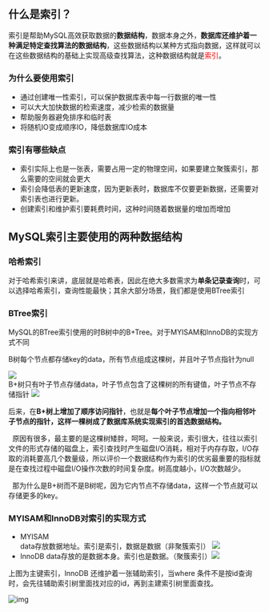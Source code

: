 ## 什么是索引？ 

索引是帮助MySQL高效获取数据的**数据结构**，数据本身之外，**数据库还维护着一种满足特定查找算法的数据结构**，这些数据结构以某种方式指向数据，这样就可以在这些数据结构的基础上实现高级查找算法，这种数据结构就是<font color='red'>索引</font>。

### 为什么要使用索引

- 通过创建唯一性索引，可以保护数据库表中每一行数据的唯一性
- 可以大大加快数据的检索速度，减少检索的数据量
- 帮助服务器避免排序和临时表
- 将随机IO变成顺序IO，降低数据库IO成本

### 索引有哪些缺点

- 索引实际上也是一张表，需要占用一定的物理空间，如果要建立聚簇索引，那么需要的空间就会更大
- 索引会降低表的更新速度，因为更新表时，数据库不仅要更新数据，还需要对索引表也进行更新。
- 创建索引和维护索引要耗费时间，这种时间随着数据量的增加而增加

## MySQL索引主要使用的两种数据结构

### 哈希索引

对于哈希索引来讲，底层就是哈希表，因此在绝大多数需求为**单条记录查询**时，可以选择哈希索引，查询性能最快；其余大部分场景，我们都是使用BTree索引

### BTree索引

MySQL的BTree索引使用的时B树中的B+Tree。对于MYISAM和InnoDB的实现方式不同



B树每个节点都存储key的data，所有节点组成这棵树，并且叶子节点指针为null

![](https://i.imgur.com/yzvXQep.png)
<br>
B+树只有叶子节点存储data，叶子节点包含了这棵树的所有键值，叶子节点不存储指针
![](https://img-blog.csdn.net/20170920132523536?watermark/2/text/aHR0cDovL2Jsb2cuY3Nkbi5uZXQvemh1YW56aGUxMTc=/font/5a6L5L2T/fontsize/400/fill/I0JBQkFCMA==/dissolve/70/gravity/Center)
<br>

后来，在**B+树上增加了顺序访问指针**，也就是**每个叶子节点增加一个指向相邻叶子节点的指针，这样一棵树成了数据库系统实现索引的首选数据结构。** 

  原因有很多，最主要的是这棵树矮胖，呵呵。一般来说，索引很大，往往以索引文件的形式存储的磁盘上，索引查找时产生磁盘I/O消耗，相对于内存存取，I/O存取的消耗要高几个数量级，所以评价一个数据结构作为索引的优劣最重要的指标就是在查找过程中磁盘I/O操作次数的时间复杂度。树高度越小，I/O次数越少。 

  那为什么是B+树而不是B树呢，因为它内节点不存储data，这样一个节点就可以存储更多的key。

### MYISAM和InnoDB对索引的实现方式

- MYISAM <br>
data存放数据地址。索引是索引，数据是数据（非聚簇索引）
![](https://img-blog.csdn.net/20170920132633099?watermark/2/text/aHR0cDovL2Jsb2cuY3Nkbi5uZXQvemh1YW56aGUxMTc=/font/5a6L5L2T/fontsize/400/fill/I0JBQkFCMA==/dissolve/70/gravity/Center)<br>
- InnoDB
data存放的是数据本身。索引也是数据。（聚簇索引）![](https://img-blog.csdn.net/20170920132729406?watermark/2/text/aHR0cDovL2Jsb2cuY3Nkbi5uZXQvemh1YW56aGUxMTc=/font/5a6L5L2T/fontsize/400/fill/I0JBQkFCMA==/dissolve/70/gravity/Center)<br>

上图为主键索引，InnoDB 还维护着一张辅助索引，当where 条件不是按id查询时，会先往辅助索引树里面找对应的id，再到主建索引树里面查找。

![img](https://img-blog.csdn.net/20161102111454921?watermark/2/text/aHR0cDovL2Jsb2cuY3Nkbi5uZXQv/font/5a6L5L2T/fontsize/400/fill/I0JBQkFCMA==/dissolve/70/gravity/Center)